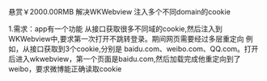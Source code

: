 悬赏￥2000.00RMB 解决WKWebview 注入多个不同domain的cookie

1.需求：app有一个功能 从接口获取很多不同域的cookie,然后注入到WKWebview中,要求第一次打开不跳转登录。期间网页需要经过多层重定向
例如，从接口获取到3个cookie,分别是 baidu.com、weibo.com、QQ.com。打开后进入wkwebview，第一个页面是baidu.com,然后加载完成他重定向到了weibo，要求微博能正确读取cookie

